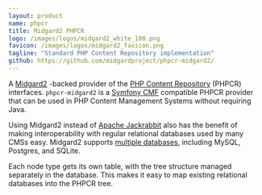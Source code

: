 ```yaml
---
layout: product
name: phpcr
title: Midgard2 PHPCR
logo: /images/logos/midgard2_white_100.png
favicon: /images/logos/midgard2_favicon.png
tagline: "Standard PHP Content Repository implementation"
github: https://github.com/midgardproject/phpcr-midgard2/ 
---
```

A [Midgard2](/midgard2/) -backed provider of the [PHP Content Repository](http://phpcr.github.com/) (PHPCR) interfaces. `phpcr-midgard2` is a [Symfony CMF](http://cmf.symfony.com/) compatible PHPCR provider that can be used in PHP Content Management Systems without requiring Java.

Using Midgard2 instead of [Apache Jackrabbit](http://jackrabbit.apache.org/) also has the benefit of making interoperability with regular relational databases used by many CMSs easy. Midgard2 supports [multiple databases](http://www.gnome-db.org/Providers_status), including MySQL, Postgres, and SQLite.

Each node type gets its own table, with the tree structure managed separately in the database. This makes it easy to map existing relational databases into the PHPCR tree.
